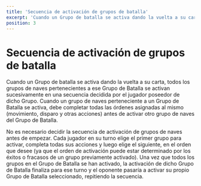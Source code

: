```yaml
---
title: 'Secuencia de activación de grupos de batalla'
excerpt: 'Cuando un Grupo de batalla se activa dando la vuelta a su carta, todos los grupos de naves pertenecientes a ese Grupo de Batalla se activan sucesivamente en una secuencia decidida por el jugador poseedor de dicho Grupo.'
position: 3
---
```


# Secuencia de activación de grupos de batalla

Cuando un Grupo de batalla se activa dando la vuelta a su carta, todos los grupos de naves pertenecientes a ese Grupo de Batalla se activan sucesivamente en una secuencia decidida por el jugador poseedor de dicho Grupo. Cuando un grupo de naves perteneciente a un Grupo de Batalla se activa, debe completar todas las órdenes asignadas al mismo (movimiento, disparo y otras acciones) antes de activar otro grupo de naves del Grupo de Batalla.

No es necesario decidir la secuencia de activación de grupos de naves antes de empezar. Cada jugador en su turno elige el primer grupo para activar, completa todas sus acciones y luego elige el siguiente, en el orden que desee (ya que el orden de activación puede estar determinado por los éxitos o fracasos de un grupo previamente activado). Una vez que todos los grupos en el Grupo de Batalla se han activado, la activación de dicho Grupo de Batalla finaliza para ese turno y el oponente pasaría a activar su propio Grupo de Batalla seleccionado, repitiendo la secuencia.
